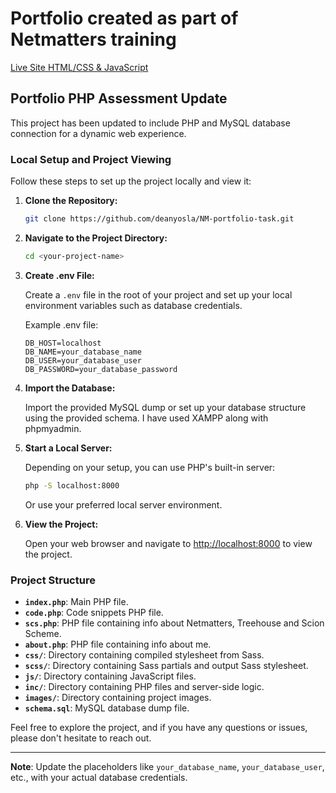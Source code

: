 # Portfolio created as part of Netmatters training

[Live Site HTML/CSS & JavaScript](https://deanyosla.github.io/NM-portfolio-task/)

## Portfolio PHP Assessment Update

This project has been updated to include PHP and MySQL database connection for a dynamic web experience.

### Local Setup and Project Viewing

Follow these steps to set up the project locally and view it:

1. **Clone the Repository:**

    ```bash
    git clone https://github.com/deanyosla/NM-portfolio-task.git
    ```

2. **Navigate to the Project Directory:**

    ```bash
    cd <your-project-name>
    ```

3. **Create .env File:**

    Create a `.env` file in the root of your project and set up your local environment variables such as database credentials.

    Example .env file:

    ```env
    DB_HOST=localhost
    DB_NAME=your_database_name
    DB_USER=your_database_user
    DB_PASSWORD=your_database_password
    ```

4. **Import the Database:**

    Import the provided MySQL dump or set up your database structure using the provided schema.
    I have used XAMPP along with phpmyadmin. 

5. **Start a Local Server:**

    Depending on your setup, you can use PHP's built-in server:

    ```bash
    php -S localhost:8000
    ```

    Or use your preferred local server environment.

6. **View the Project:**

    Open your web browser and navigate to [http://localhost:8000](http://localhost:8000) to view the project.

### Project Structure

- **`index.php`**: Main PHP file.
- **`code.php`**: Code snippets PHP file.
- **`scs.php`**: PHP file containing info about Netmatters, Treehouse and Scion Scheme. 
- **`about.php`**: PHP file containing info about me. 
- **`css/`**: Directory containing compiled stylesheet from Sass.
- **`scss/`**: Directory containing Sass partials and output Sass stylesheet. 
- **`js/`**: Directory containing JavaScript files.
- **`inc/`**: Directory containing PHP files and server-side logic.
- **`images/`**: Directory containing project images.
- **`schema.sql`**: MySQL database dump file.

Feel free to explore the project, and if you have any questions or issues, please don't hesitate to reach out.

---

**Note**: Update the placeholders like `your_database_name`, `your_database_user`, etc., with your actual database credentials.




